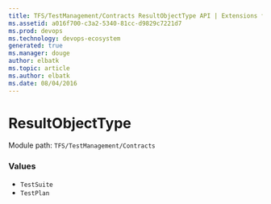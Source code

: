 ```yaml
---
title: TFS/TestManagement/Contracts ResultObjectType API | Extensions for Visual Studio Team Services
ms.assetid: a016f700-c3a2-5340-81cc-d9829c7221d7
ms.prod: devops
ms.technology: devops-ecosystem
generated: true
ms.manager: douge
author: elbatk
ms.topic: article
ms.author: elbatk
ms.date: 08/04/2016
---
```


# ResultObjectType

Module path: `TFS/TestManagement/Contracts`

### Values

* `TestSuite` 
* `TestPlan` 
